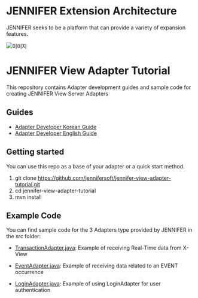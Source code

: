 # JENNIFER Extension Architecture

JENNIFER seeks to be a platform that can provide a variety of expansion features.

![이미지](https://raw.githubusercontent.com/jennifersoft/jennifer-extension-manuals/master/res/img/view_server_extension/infographic_en.png)

# JENNIFER View Adapter Tutorial

This repository contains Adapter development guides and sample code for creating JENNIFER View Server Adapters

## Guides 

* [Adapter Developer Korean Guide](./README_ko.md)
* [Adapter Developer English Guide](./README_en.md)

## Getting started

You can use this repo as a base of your adapter or a quick start method. 

 1. git clone https://github.com/jennifersoft/jennifer-view-adapter-tutorial.git 
 2. cd jennifer-view-adapter-tutorial
 3. mvn install


 ## Example Code 
You can find sample code for the 3 Adapters type provided by JENNIFER in the src folder: 

* [TransactionAdapter.java](./src/main/java/com/aries/tutorial/TransactionAdapter.java): Example of receiving Real-Time data from X-View

* [EventAdapter.java](./src/main/java/com/aries/tutorial/EventAdapter.java): Example of receiving data related to an EVENT occurrence

* [LoginAdapter.java](./src/main/java/com/aries/tutorial/LoginAdapter.java): Example of using LoginAdapter for user authentication
